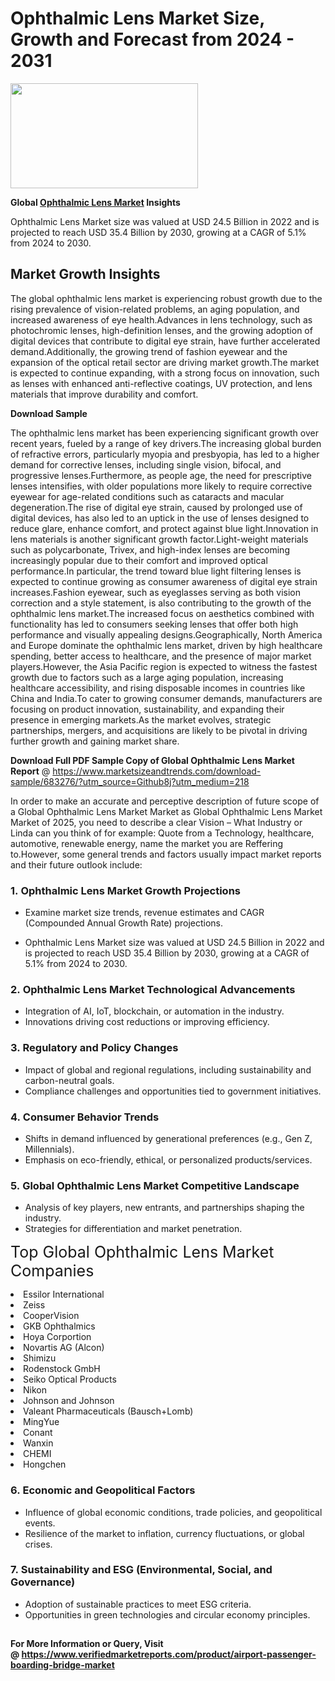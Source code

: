 <H1>Ophthalmic Lens Market Size, Growth and Forecast from 2024 - 2031</H1><img class="aligncenter size-medium wp-image-584254" src="https://thirdeyenews.in/wp-content/uploads/2024/09/Global-Market-Research-300x168.jpeg" alt="" width="300" height="168" /><p><strong>Global&nbsp;<a href="https://www.marketsizeandtrends.com/download-sample/683276/?utm_source=Github8j?utm_medium=218">Ophthalmic Lens Market</a> Insights</strong></p><p>Ophthalmic Lens Market size was valued at USD 24.5 Billion in 2022 and is projected to reach USD 35.4 Billion by 2030, growing at a CAGR of 5.1% from 2024 to 2030.</p><p><h2>Market Growth Insights</h2> <p>The global ophthalmic lens market is experiencing robust growth due to the rising prevalence of vision-related problems, an aging population, and increased awareness of eye health.Advances in lens technology, such as photochromic lenses, high-definition lenses, and the growing adoption of digital devices that contribute to digital eye strain, have further accelerated demand.Additionally, the growing trend of fashion eyewear and the expansion of the optical retail sector are driving market growth.The market is expected to continue expanding, with a strong focus on innovation, such as lenses with enhanced anti-reflective coatings, UV protection, and lens materials that improve durability and comfort.</p> <p><strong>Download Sample</strong></p> <p>The ophthalmic lens market has been experiencing significant growth over recent years, fueled by a range of key drivers.The increasing global burden of refractive errors, particularly myopia and presbyopia, has led to a higher demand for corrective lenses, including single vision, bifocal, and progressive lenses.Furthermore, as people age, the need for prescriptive lenses intensifies, with older populations more likely to require corrective eyewear for age-related conditions such as cataracts and macular degeneration.The rise of digital eye strain, caused by prolonged use of digital devices, has also led to an uptick in the use of lenses designed to reduce glare, enhance comfort, and protect against blue light.Innovation in lens materials is another significant growth factor.Light-weight materials such as polycarbonate, Trivex, and high-index lenses are becoming increasingly popular due to their comfort and improved optical performance.In particular, the trend toward blue light filtering lenses is expected to continue growing as consumer awareness of digital eye strain increases.Fashion eyewear, such as eyeglasses serving as both vision correction and a style statement, is also contributing to the growth of the ophthalmic lens market.The increased focus on aesthetics combined with functionality has led to consumers seeking lenses that offer both high performance and visually appealing designs.Geographically, North America and Europe dominate the ophthalmic lens market, driven by high healthcare spending, better access to healthcare, and the presence of major market players.However, the Asia Pacific region is expected to witness the fastest growth due to factors such as a large aging population, increasing healthcare accessibility, and rising disposable incomes in countries like China and India.To cater to growing consumer demands, manufacturers are focusing on product innovation, sustainability, and expanding their presence in emerging markets.As the market evolves, strategic partnerships, mergers, and acquisitions are likely to be pivotal in driving further growth and gaining market share.<p><span class=""><strong>Download Full PDF Sample Copy of Global Ophthalmic Lens Market Report</strong> @ <a href="https://www.marketsizeandtrends.com/download-sample/683276/?utm_source=Github8j?utm_medium=218" target="_blank">https://www.marketsizeandtrends.com/download-sample/683276/?utm_source=Github8j?utm_medium=218</a></span></p><p>In order to make an accurate and perceptive description of future scope of a Global&nbsp;Ophthalmic Lens Market Market as Global&nbsp;Ophthalmic Lens Market Market of 2025, you need to describe a clear Vision &ndash; What Industry or Linda can you think of for example: Quote from a Technology, healthcare, automotive, renewable energy, name the market you are Reffering to.However, some general trends and factors usually impact market reports and their future outlook include:</p><h3>1.&nbsp;<strong>Ophthalmic Lens Market Growth Projections</strong></h3><ul><li>Examine market size trends, revenue estimates and CAGR (Compounded Annual Growth Rate) projections.</li><li><p>Ophthalmic Lens Market size was valued at USD 24.5 Billion in 2022 and is projected to reach USD 35.4 Billion by 2030, growing at a CAGR of 5.1% from 2024 to 2030.</p></li></ul><h3>2.&nbsp;<strong>Ophthalmic Lens Market Technological Advancements</strong></h3><ul><li>Integration of AI, IoT, blockchain, or automation in the industry.</li><li>Innovations driving cost reductions or improving efficiency.</li></ul><h3>3.&nbsp;<strong>Regulatory and Policy Changes</strong></h3><ul><li>Impact of global and regional regulations, including sustainability and carbon-neutral goals.</li><li>Compliance challenges and opportunities tied to government initiatives.</li></ul><h3>4.&nbsp;<strong>Consumer Behavior Trends</strong></h3><ul><li>Shifts in demand influenced by generational preferences (e.g., Gen Z, Millennials).</li><li>Emphasis on eco-friendly, ethical, or personalized products/services.</li></ul><h3>5.&nbsp;<strong>Global Ophthalmic Lens Market Competitive Landscape</strong></h3><ul><li>Analysis of key players, new entrants, and partnerships shaping the industry.</li><li>Strategies for differentiation and market penetration.</li></ul><p data-pm-slice="1 1 []"><span style="color: inherit; font-family: inherit; font-size: 25px;">Top Global Ophthalmic Lens Market Companies</span></p><div class="" data-test-id=""><p><li>Essilor International</li><li> Zeiss</li><li> CooperVision</li><li> GKB Ophthalmics</li><li> Hoya Corportion</li><li> Novartis AG (Alcon)</li><li> Shimizu</li><li> Rodenstock GmbH</li><li> Seiko Optical Products</li><li> Nikon</li><li> Johnson and Johnson</li><li> Valeant Pharmaceuticals (Bausch+Lomb)</li><li> MingYue</li><li> Conant</li><li> Wanxin</li><li> CHEMI</li><li> Hongchen</li></p></div><h3>6.&nbsp;<strong>Economic and Geopolitical Factors</strong></h3><ul><li>Influence of global economic conditions, trade policies, and geopolitical events.</li><li>Resilience of the market to inflation, currency fluctuations, or global crises.</li></ul><h3>7.&nbsp;<strong>Sustainability and ESG (Environmental, Social, and Governance)</strong></h3><ul><li>Adoption of sustainable practices to meet ESG criteria.</li><li>Opportunities in green technologies and circular economy principles.</li></ul><h2><strong style="font-size: 14px;">For More Information or Query, Visit @&nbsp;</strong><a style="background-color: #ffffff; font-size: 14px;" href="https://www.marketsizeandtrends.com/report/ophthalmic-lens-market/" target="_blank">https://www.verifiedmarketreports.com/product/airport-passenger-boarding-bridge-market</a></h2>